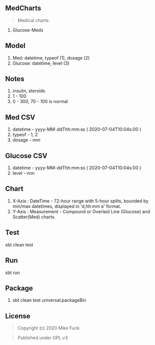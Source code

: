 MedCharts
---------
>Medical charts:
1. Glucose-Meds

Model
-----
1. Med: datetime, typeof (1), dosage (2)
2. Glucose: datetime, level (3)

Notes
-----
1. insulin, steroids
2. 1 - 100 
3. 0 - 300, 70 - 100 is normal

Med CSV
-------
1. datetime - yyyy-MM-ddThh:mm:ss ( 2020-07-04T10:04s:00 )
2. typeof - 1, 2
3. dosage - nnn

Glucose CSV
-----------
1. datetime - yyyy-MM-ddThh:mm:ss ( 2020-07-04T10:04s:00 )
2. level - nnn

Chart
-----
1. X-Axis : DateTime - 72-hour range with 5-hour splits, bounded by min/max datetimes, displayed in 'd,hh:mm a' format.
2. Y-Axis : Measurement - Compound or Overlaid Line (Glucose) and Scatter(Med) charts.

Test
----
sbt clean test

Run
---
sbt run

Package
-------
1. sbt clean test universal:packageBin

License
-------
>Copyright (c) 2020 Mike Funk

>Published under GPL.v3